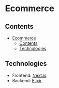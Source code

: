 # Ecommerce

## Contents

- [Ecommerce](#ecommerce)
  - [Contents](#contents)
  - [Technologies](#technologies)

## Technologies

- Frontend: [Next.js](https://nextjs.org/)
- Backend: [Elixir](https://elixir-lang.org/)
